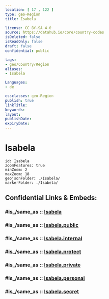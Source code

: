 ```yaml
---
location: [ 17 , 122 ] 
type: geo-Region
title: Isabela

license: CC BY-SA 4.0
source: https://datahub.io/core/country-codes
isDeleted: false
isReadOnly: false
draft: false
confidential: public

tags:
- geo/Country/Region
aliases:
- Isabela

Languages:
- de

cssclasses: geo-Region
publish: true
linkTitle: 
keywords: 
layout: 
publishDate: 
expiryDate: 
---
```


# Isabela

```leaflet
id: Isabela
zoomFeatures: true 
minZoom: 2 
maxZoom: 18
geojsonFolder: ./Isabela/
markerFolder: ./Isabela/
```


## Confidential Links & Embeds: 

### #is_/same_as :: [Isabela](/_Standards/Earth/Continent/Asia/Asia~South~East/Malay_Archipelago/Philippines/Regions~Philippines/Isabela.md) 

### #is_/same_as :: [Isabela.public](/_public/Earth/Continent/Asia/Asia~South~East/Malay_Archipelago/Philippines/Regions~Philippines/Isabela.public.md) 

### #is_/same_as :: [Isabela.internal](/_internal/Earth/Continent/Asia/Asia~South~East/Malay_Archipelago/Philippines/Regions~Philippines/Isabela.internal.md) 

### #is_/same_as :: [Isabela.protect](/_protect/Earth/Continent/Asia/Asia~South~East/Malay_Archipelago/Philippines/Regions~Philippines/Isabela.protect.md) 

### #is_/same_as :: [Isabela.private](/_private/Earth/Continent/Asia/Asia~South~East/Malay_Archipelago/Philippines/Regions~Philippines/Isabela.private.md) 

### #is_/same_as :: [Isabela.personal](/_personal/Earth/Continent/Asia/Asia~South~East/Malay_Archipelago/Philippines/Regions~Philippines/Isabela.personal.md) 

### #is_/same_as :: [Isabela.secret](/_secret/Earth/Continent/Asia/Asia~South~East/Malay_Archipelago/Philippines/Regions~Philippines/Isabela.secret.md)

